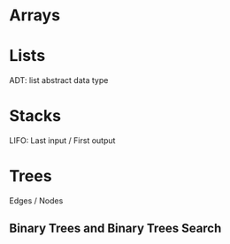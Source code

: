 # Arrays

# Lists
ADT: list abstract data type

# Stacks
LIFO: Last input / First output

# Trees
Edges / Nodes

## Binary Trees and Binary Trees Search